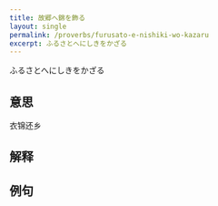 ```yaml
---
title: 故郷へ錦を飾る
layout: single
permalink: /proverbs/furusato-e-nishiki-wo-kazaru
excerpt: ふるさとへにしきをかざる
---
```


ふるさとへにしきをかざる

## 意思

衣锦还乡

## 解释

## 例句

